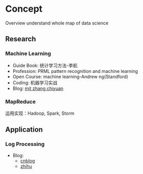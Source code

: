 # Concept

Overview understand whole map of data science

## Research

### Machine Learning

* Guide Book: 统计学习方法-李航
* Profession: PRML pattern recognition and machine learning
* Open Course: machine learning-Andrew ng(Standford)
* Coding: 机器学习实战
* Blog: [mit zhang chiyuan](http://freemind.pluskid.org/)

### MapReduce

运用实现：Hadoop, Spark, Storm

## Application

### Log Processing

* Blog:
    * [cnblog](http://www.cnblogs.com/sunddenly/p/3977011.html)
    * [zhihu](http://zhuanlan.zhihu.com/p/20390103?refer=sangwf)
